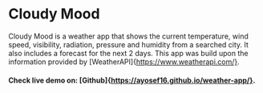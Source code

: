 # Cloudy Mood

Cloudy Mood is a weather app that shows the current temperature, wind speed, visibility, radiation, pressure and humidity from a searched city. It also includes a forecast for the next 2 days.
This app was build upon the information provided by [WeatherAPI]{https://www.weatherapi.com/}.

#### Check live demo on: [Github]{https://ayosef16.github.io/weather-app/}.

